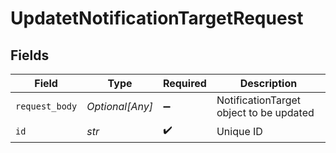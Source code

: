 # UpdatetNotificationTargetRequest


## Fields

| Field                                   | Type                                    | Required                                | Description                             |
| --------------------------------------- | --------------------------------------- | --------------------------------------- | --------------------------------------- |
| `request_body`                          | *Optional[Any]*                         | :heavy_minus_sign:                      | NotificationTarget object to be updated |
| `id`                                    | *str*                                   | :heavy_check_mark:                      | Unique ID                               |